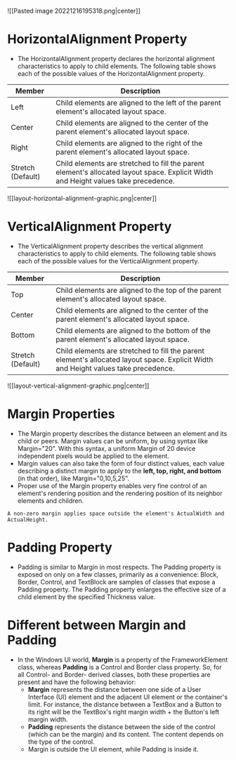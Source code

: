 ![[Pasted image 20221216195318.png|center]]
# HorizontalAlignment Property
- The HorizontalAlignment property declares the horizontal alignment characteristics to apply to child elements. The following table shows each of the possible values of the HorizontalAlignment property.

| Member            | Description                                                                                                                         |
| ----------------- | ----------------------------------------------------------------------------------------------------------------------------------- |
| Left              | Child elements are aligned to the left of the parent element's allocated layout space.                                              |
| Center            | Child elements are aligned to the center of the parent element's allocated layout space.                                            |
| Right             | Child elements are aligned to the right of the parent element's allocated layout space.                                             |
| Stretch (Default) | Child elements are stretched to fill the parent element's allocated layout space. Explicit Width and Height values take precedence. |

![[layout-horizontal-alignment-graphic.png|center]]

# VerticalAlignment Property
- The VerticalAlignment property describes the vertical alignment characteristics to apply to child elements. The following table shows each of the possible values for the VerticalAlignment property.

| Member            | Description                                                                                                                         |
| ----------------- | ----------------------------------------------------------------------------------------------------------------------------------- |
| Top               | Child elements are aligned to the top of the parent element's allocated layout space.                                               |
| Center            | Child elements are aligned to the center of the parent element's allocated layout space.                                            |
| Bottom            | Child elements are aligned to the bottom of the parent element's allocated layout space.                                            |
| Stretch (Default) | Child elements are stretched to fill the parent element's allocated layout space. Explicit Width and Height values take precedence. |

![[layout-vertical-alignment-graphic.png|center]]

# Margin Properties
- The Margin property describes the distance between an element and its child or peers. Margin values can be uniform, by using syntax like Margin="20". With this syntax, a uniform Margin of 20 device independent pixels would be applied to the element. 
- Margin values can also take the form of four distinct values, each value describing a distinct margin to apply to the **left, top, right, and bottom** (in that order), like Margin="0,10,5,25". 
- Proper use of the Margin property enables very fine control of an element's rendering position and the rendering position of its neighbor elements and children.
```ad-note
A non-zero margin applies space outside the element's ActualWidth and ActualHeight.
```

# Padding Property
- Padding is similar to Margin in most respects. The Padding property is exposed on only on a few classes, primarily as a convenience: Block, Border, Control, and TextBlock are samples of classes that expose a Padding property. The Padding property enlarges the effective size of a child element by the specified Thickness value.
# Different between Margin and Padding
- In the Windows UI world, **Margin** is a property of the FrameworkElement class, whereas **Padding** is a Control and Border class property. So, for all Control- and Border- derived classes, both these properties are present and have the following behavior:  
  - **Margin** represents the distance between one side of a User Interface (UI) element and the adjacent UI element or the container's limit. For instance, the distance between a TextBox and a Button to its right will be the TextBox's right margin width + the Button's left margin width.  
  - **Padding** represents the distance between the side of the control (which can be the margin) and its content. The content depends on the type of the control.  
  - Margin is outside the UI element, while Padding is inside it.